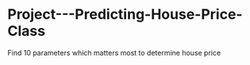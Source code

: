 # Project---Predicting-House-Price-Class
Find 10 parameters which matters most to determine house price
